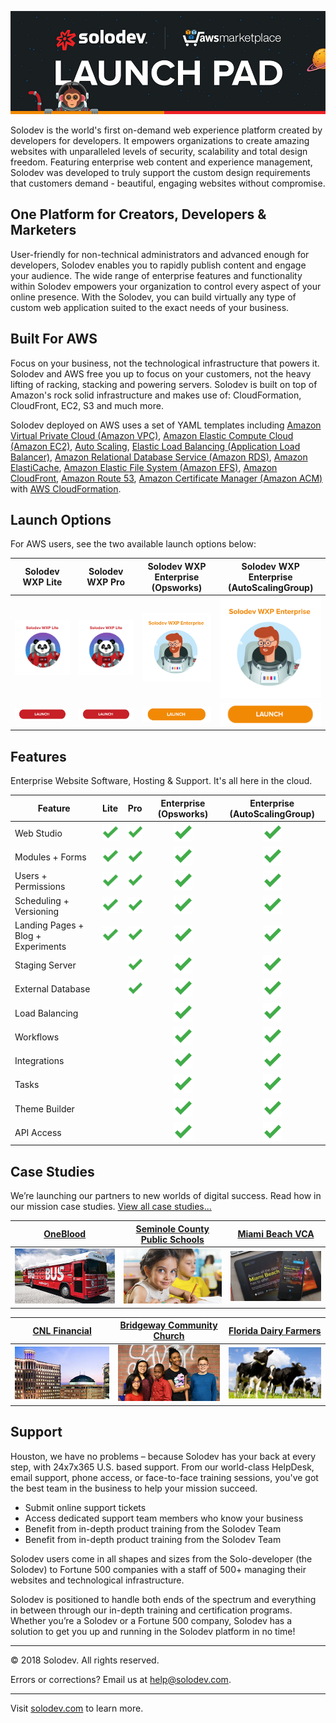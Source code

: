 ![Solodev Web Experience Platform](pages/images/solodev-hero.jpg)

Solodev is the world's first on-demand web experience platform created by developers for developers. It empowers organizations to create amazing websites with unparalleled levels of security, scalability and total design freedom. Featuring enterprise web content and experience management, Solodev was developed to truly support the custom design requirements that customers demand - beautiful, engaging websites without compromise.

## One Platform for Creators, Developers & Marketers
User-friendly for non-technical administrators and advanced enough for developers, Solodev enables you to rapidly publish content and engage your audience. The wide range of enterprise features and functionality within Solodev empowers your organization to control every aspect of your online presence. With the Solodev, you can build virtually any type of custom web application suited to the exact needs of your business.

## Built For AWS
Focus on your business, not the technological infrastructure that powers it. Solodev and AWS free you up to focus on your customers, not the heavy lifting of racking, stacking and powering servers. Solodev is built on top of Amazon's rock solid infrastructure and makes use of: CloudFormation, CloudFront, EC2, S3 and much more.

Solodev deployed on AWS uses a set of YAML templates including [Amazon Virtual Private Cloud (Amazon VPC)](http://docs.aws.amazon.com/AmazonVPC/latest/UserGuide/VPC_Introduction.html), [Amazon Elastic Compute Cloud (Amazon EC2)](http://docs.aws.amazon.com/AWSEC2/latest/UserGuide/concepts.html), [Auto Scaling](http://docs.aws.amazon.com/autoscaling/latest/userguide/WhatIsAutoScaling.html), [Elastic Load Balancing (Application Load Balancer)](https://docs.aws.amazon.com/elasticloadbalancing/latest/application/introduction.html), [Amazon Relational Database Service (Amazon RDS)](http://docs.aws.amazon.com/AmazonRDS/latest/UserGuide/Welcome.html), [Amazon ElastiCache](http://docs.aws.amazon.com/AmazonElastiCache/latest/UserGuide/WhatIs.html), [Amazon Elastic File System (Amazon EFS)](http://docs.aws.amazon.com/efs/latest/ug/whatisefs.html), [Amazon CloudFront](http://docs.aws.amazon.com/AmazonCloudFront/latest/DeveloperGuide/Introduction.html), [Amazon Route 53](http://docs.aws.amazon.com/Route53/latest/DeveloperGuide/Welcome.html), [Amazon Certificate Manager (Amazon ACM)](http://docs.aws.amazon.com/acm/latest/userguide/acm-overview.html)  with [AWS CloudFormation](http://docs.aws.amazon.com/AWSCloudFormation/latest/UserGuide/Welcome.html).

## Launch Options
For AWS users, see the two available launch options below: 

Solodev WXP Lite | Solodev WXP Pro | Solodev WXP Enterprise (Opsworks) | Solodev WXP Enterprise (AutoScalingGroup)                                                                      
:---------------:|:---------------:|:---------------------------------:|:---------------------------------:
[![single-server](pages/images/launch-single.jpg)](pages/solodev-cms-lite.md) | [![single-server](pages/images/launch-single.jpg)](pages/solodev-cms-lite.md) | [![high-availability-cluster](pages/images/launch-cluster.jpg)](pages/solodev-cms-enterprise-cluster.md) | [![high-availability-cluster](pages/images/launch-cluster.jpg)](pages/solodev-cms-enterprise-cluster.md)
[![single-server-launch](pages/images/launch-btn.png)](pages/solodev-cms-lite.md) | [![single-server-launch](pages/images/launch-btn.png)](pages/solodev-cms-lite.md) | [![ha-cluster-launch](pages/images/launch-btn2.png)](pages/solodev-cms-enterprise-cluster.md) | [![ha-cluster-launch](pages/images/launch-btn2.png)](pages/solodev-cms-enterprise-cluster.md)

## Features
Enterprise Website Software, Hosting & Support. It's all here in the cloud.

Feature | Lite | Pro | Enterprise (Opsworks) | Enterprise (AutoScalingGroup)   
------- |:----:|:---:|:---------------------:|:---------------------:
Web Studio                         | ![feature-included](pages/images/checkmark.png) | ![feature-included](pages/images/checkmark.png) | ![feature-included](pages/images/checkmark.png) | ![feature-included](pages/images/checkmark.png)
Modules + Forms                    | ![feature-included](pages/images/checkmark.png) | ![feature-included](pages/images/checkmark.png) | ![feature-included](pages/images/checkmark.png) | ![feature-included](pages/images/checkmark.png)
Users + Permissions                | ![feature-included](pages/images/checkmark.png) | ![feature-included](pages/images/checkmark.png) | ![feature-included](pages/images/checkmark.png) | ![feature-included](pages/images/checkmark.png)
Scheduling + Versioning            | ![feature-included](pages/images/checkmark.png) | ![feature-included](pages/images/checkmark.png) | ![feature-included](pages/images/checkmark.png) | ![feature-included](pages/images/checkmark.png)
Landing Pages + Blog + Experiments | ![feature-included](pages/images/checkmark.png) | ![feature-included](pages/images/checkmark.png) | ![feature-included](pages/images/checkmark.png) | ![feature-included](pages/images/checkmark.png)
Staging Server                     |                                                 | ![feature-included](pages/images/checkmark.png) | ![feature-included](pages/images/checkmark.png) | ![feature-included](pages/images/checkmark.png)
External Database                  |                                                 | ![feature-included](pages/images/checkmark.png) | ![feature-included](pages/images/checkmark.png) | ![feature-included](pages/images/checkmark.png)
Load Balancing                     |                                                 |                                                 | ![feature-included](pages/images/checkmark.png) | ![feature-included](pages/images/checkmark.png)
Workflows                          |                                                 |                                                 | ![feature-included](pages/images/checkmark.png) | ![feature-included](pages/images/checkmark.png)
Integrations                       |                                                 |                                                 | ![feature-included](pages/images/checkmark.png) | ![feature-included](pages/images/checkmark.png)
Tasks                              |                                                 |                                                 | ![feature-included](pages/images/checkmark.png) | ![feature-included](pages/images/checkmark.png)
Theme Builder                      |                                                 |                                                 | ![feature-included](pages/images/checkmark.png) | ![feature-included](pages/images/checkmark.png)
API Access                         |                                                 |                                                 | ![feature-included](pages/images/checkmark.png) | ![feature-included](pages/images/checkmark.png)

## Case Studies
We’re launching our partners to new worlds of digital success. Read how in our mission case studies. [View all case studies...](https://www.solodev.com/resources/case-studies/)

[OneBlood](https://www.solodev.com/resources/case-studies/oneblood.stml) | [Seminole County Public Schools](https://www.solodev.com/resources/case-studies/seminole-county-public-schools.stml) | [Miami Beach VCA](https://www.solodev.com/resources/case-studies/miami-beach-visitor-and-convention-authority.stml)
:------------------------------:|:------------------------------:|:------------------------------:
[![OneBlood](pages/images/case-study-oneblood.jpg)](https://www.solodev.com/resources/case-studies/oneblood.stml) | [![Seminole County Public Schools](pages/images/case-study-scps.jpg)](https://www.solodev.com/resources/case-studies/seminole-county-public-schools.stml) | [![Miami Beach VCA](pages/images/case-study-mbvca.jpg)](https://www.solodev.com/resources/case-studies/miami-beach-visitor-and-convention-authority.stml)

[CNL Financial](https://www.solodev.com/resources/case-studies/cnl-financial.stml) | [Bridgeway Community Church](https://www.solodev.com/resources/case-studies/bridgeway-community-church.stml) | [Florida Dairy Farmers](https://www.solodev.com/resources/case-studies/florida-dairy-farmers.stml)       
:------------------------------:|:------------------------------:|:------------------------------:
[![CNL Financial](pages/images/case-study-cnl.jpg)](https://www.solodev.com/resources/case-studies/cnl-financial.stml) | [![Bridgeway Community Church](pages/images/case-study-bcc.jpg)](https://www.solodev.com/resources/case-studies/bridgeway-community-church.stml) | [![Florida Dairy Farmers](pages/images/case-study-fdf.jpg)](https://www.solodev.com/resources/case-studies/florida-dairy-farmers.stml)

## Support
Houston, we have no problems – because Solodev has your back at every step, with 24x7x365 U.S. based support. From our world-class HelpDesk, email support, phone access, or face-to-face training sessions, you've got the best team in the business to help your mission succeed.
* Submit online support tickets
* Access dedicated support team members who know your business
* Benefit from in-depth product training from the Solodev Team
* Benefit from in-depth product training from the Solodev Team

Solodev users come in all shapes and sizes from the Solo-developer (the Solodev) to Fortune 500 companies with a staff of 500+ managing their websites and technological infrastructure.

Solodev is positioned to handle both ends of the spectrum and everything in between through our in-depth training and certification programs. Whether you’re a Solodev or a Fortune 500 company, Solodev has a solution to get you up and running in the Solodev platform in no time!

---
© 2018 Solodev. All rights reserved. 

Errors or corrections? Email us at help@solodev.com.

---
Visit [solodev.com](https://www.solodev.com/) to learn more.